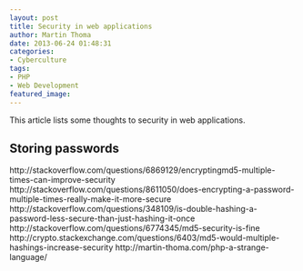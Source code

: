 ```yaml
---
layout: post
title: Security in web applications
author: Martin Thoma
date: 2013-06-24 01:48:31
categories: 
- Cyberculture
tags: 
- PHP
- Web Development
featured_image: 
---
```

This article lists some thoughts to security in web applications.

<h2>Storing passwords</h2>
http://stackoverflow.com/questions/6869129/encryptingmd5-multiple-times-can-improve-security
http://stackoverflow.com/questions/8611050/does-encrypting-a-password-multiple-times-really-make-it-more-secure
http://stackoverflow.com/questions/348109/is-double-hashing-a-password-less-secure-than-just-hashing-it-once
http://stackoverflow.com/questions/6774345/md5-security-is-fine
http://crypto.stackexchange.com/questions/6403/md5-would-multiple-hashings-increase-security
http://martin-thoma.com/php-a-strange-language/
